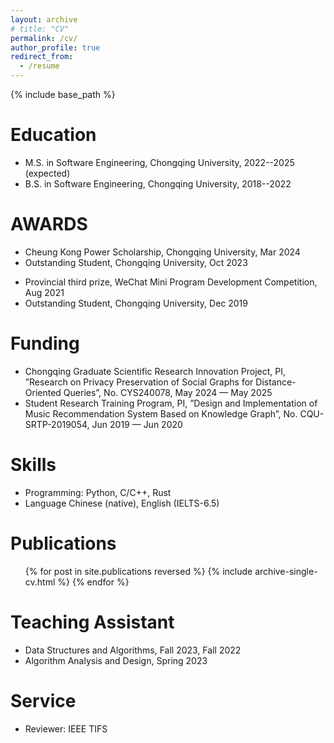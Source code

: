 ```yaml
---
layout: archive
# title: "CV"
permalink: /cv/
author_profile: true
redirect_from:
  - /resume
---
```


{% include base_path %}

Education
======
<!-- * Ph.D in Version Control Theory, GitHub University, 2018 (expected) -->
* M.S. in Software Engineering, Chongqing University, 2022--2025 (expected)
* B.S. in Software Engineering, Chongqing University, 2018--2022

<!-- Work experience
======
* Spring 2024: Academic Pages Collaborator
  * Github University
  * Duties includes: Updates and improvements to template
  * Supervisor: The Users

* Fall 2015: Research Assistant
  * Github University
  * Duties included: Merging pull requests
  * Supervisor: Professor Hub

* Summer 2015: Research Assistant
  * Github University
  * Duties included: Tagging issues
  * Supervisor: Professor Git -->

AWARDS
======
* Cheung Kong Power Scholarship, Chongqing University, Mar 2024
* Outstanding Student, Chongqing University, Oct 2023
<!-- * National Encouragement Scholarship, Chongqing University, Dec 2019 -->
* Provincial third prize, WeChat Mini Program Development Competition, Aug 2021
* Outstanding Student, Chongqing University, Dec 2019

Funding
======
* Chongqing Graduate Scientific Research Innovation Project, PI, ”Research on Privacy Preservation of Social Graphs for Distance-Oriented Queries”, No. CYS240078, May 2024 — May 2025
* Student Research Training Program, PI, ”Design and Implementation of Music Recommendation System Based on Knowledge Graph”, No. CQU-SRTP-2019054, Jun 2019 — Jun 2020

Skills
======
* Programming: Python, C/C++, Rust
* Language Chinese (native), English (IELTS-6.5)


Publications
======
  <ul>{% for post in site.publications reversed %}
    {% include archive-single-cv.html %}
  {% endfor %}</ul>
  
<!-- Talks
======
  <ul>{% for post in site.talks reversed %}
    {% include archive-single-talk-cv.html  %}
  {% endfor %}</ul> -->
  

Teaching Assistant
======  
* Data Structures and Algorithms, Fall 2023, Fall 2022
* Algorithm Analysis and Design, Spring 2023
  
Service
======
* Reviewer: IEEE TIFS
